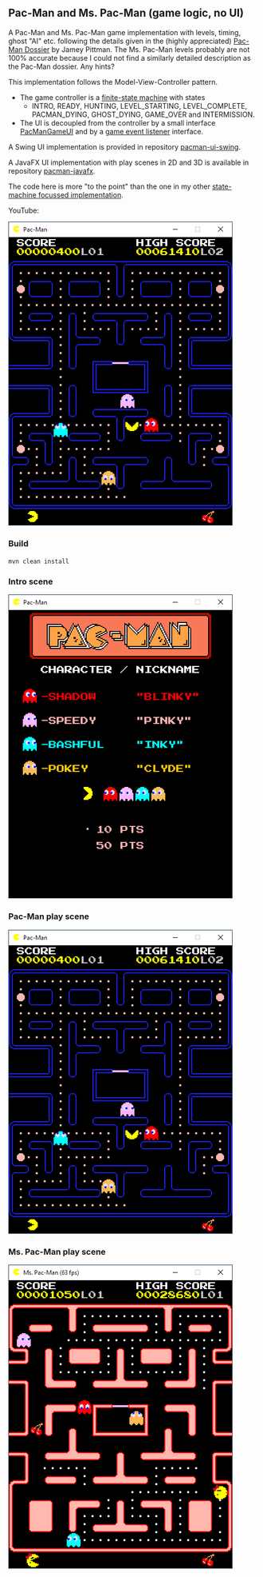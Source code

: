 ## Pac-Man and Ms. Pac-Man (game logic,  no UI)

A Pac-Man and Ms. Pac-Man game implementation with levels, timing, ghost "AI" etc. following the details given in the (highly appreciated) [Pac-Man Dossier](https://pacman.holenet.info) by Jamey Pittman. The Ms. Pac-Man levels probably are not 100% accurate because I could not find a similarly detailed description as the Pac-Man dossier. Any hints?

This implementation follows the Model-View-Controller pattern.
- The game controller is a [finite-state machine](pacman-core/src/main/java/de/amr/games/pacman/lib/FiniteStateMachine.java) with states
  -  INTRO, READY, HUNTING, LEVEL_STARTING, LEVEL_COMPLETE, PACMAN_DYING, GHOST_DYING, GAME_OVER and INTERMISSION. 
- The UI is decoupled from the controller by a small interface [PacManGameUI](pacman-core/src/main/java/de/amr/games/pacman/ui/PacManGameUI.java) and by a [game event listener](pacman-core/src/main/java/de/amr/games/pacman/controller/event/PacManGameEventListener.java) interface.

A Swing UI implementation is provided in repository [pacman-ui-swing](https://github.com/armin-reichert/pacman-ui-swing).

A JavaFX UI implementation with play scenes in 2D and 3D is available in repository [pacman-javafx](https://github.com/armin-reichert/pacman-javafx).

The code here is more "to the point" than the one in my other [state-machine focussed implementation](https://github.com/armin-reichert/pacman).

YouTube:

[![YouTube video](pacman-core/doc/playing.png)](https://youtu.be/q5biOTj9GIU)

### Build
`mvn clean install`

### Intro scene
<img src="pacman-core/doc/intro.png">

### Pac-Man play scene
<img src="pacman-core/doc/playing.png">

### Ms. Pac-Man play scene
<img src="pacman-core/doc/mspacman_playing.png">
